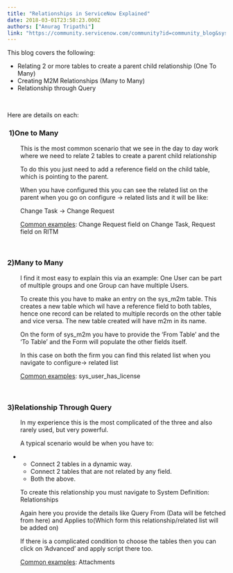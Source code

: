 ```yaml
---
title: "Relationships in ServiceNow Explained"
date: 2018-03-01T23:58:23.000Z
authors: ["Anurag Tripathi"]
link: "https://community.servicenow.com/community?id=community_blog&sys_id=ead5f346dbac5f402d1efb651f961938"
---
```

<p>This blog covers the following:</p>
<ul><li>Relating 2 or more tables to create a parent child relationship (One To Many)</li><li>Creating M2M Relationships (Many to Many)</li><li>Relationship through Query</li></ul>
<p> </p>
<p>Here are details on each:</p>
<h3> 1)<strong>One to Many</strong></h3>
<p style="padding-left: 30px;">This is the most common scenario that we see in the day to day work where we need to relate 2 tables to create a parent child relationship</p>
<p style="padding-left: 30px;">To do this you just need to add a reference field on the child table, which is pointing to the parent.</p>
<p style="padding-left: 30px;">When you have configured this you can see the related list on the parent when you go on configure -&gt; related lists and it will be like:</p>
<p style="padding-left: 30px;">Change Task -&gt; Change Request</p>
<p style="padding-left: 30px;"><u>Common examples</u>: Change Request field on Change Task, Request field on RITM</p>
<p> </p>
<h3>2)<strong>Many to Many</strong></h3>
<p style="padding-left: 30px;">I find it most easy to explain this via an example: One User can be part of multiple groups and one Group can have multiple Users.</p>
<p style="padding-left: 30px;">To create this you have to make an entry on the sys_m2m table. This creates a new table which wil have a reference field to both tables, hence one record can be related to multiple records on the other table and vice versa. The new table created will have m2m in its name.</p>
<p style="padding-left: 30px;">On the form of sys_m2m you have to provide the ‘From Table’ and the ‘To Table’ and the Form will populate the other fields itself.</p>
<p style="padding-left: 30px;">In this case on both the firm you can find this related list when you navigate to configure-&gt; related list</p>
<p style="padding-left: 30px;"><u>Common examples</u>: sys_user_has_license</p>
<p> </p>
<h3>3)<strong>Relationship Through Query</strong></h3>
<p style="padding-left: 30px;">In my experience this is the most complicated of the three and also rarely used, but very powerful.</p>
<p style="padding-left: 30px;">A typical scenario would be when you have to:</p>
<ul style="padding-left: 30px;"><li><ul><li>Connect 2 tables in a dynamic way.</li><li>Connect 2 tables that are not related by any field.</li><li>Both the above.</li></ul>
</li></ul>
<p style="padding-left: 30px;">To create this relationship you must navigate to System Definition: Relationships</p>
<p style="padding-left: 30px;">Again here you provide the details like Query From (Data will be fetched from here) and Applies to(Which form this relationship/related list will be added on)</p>
<p style="padding-left: 30px;">If there is a complicated condition to choose the tables then you can click on ‘Advanced’ and apply script there too.</p>
<p style="padding-left: 30px;"><u>Common examples</u>: Attachments</p>